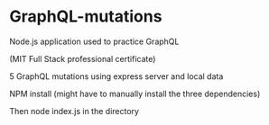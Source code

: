 # GraphQL-mutations


Node.js application used to practice GraphQL 

(MIT Full Stack professional certificate)

5 GraphQL mutations using express server and local data

NPM install (might have to manually install the three dependencies)

Then node index.js in the directory
